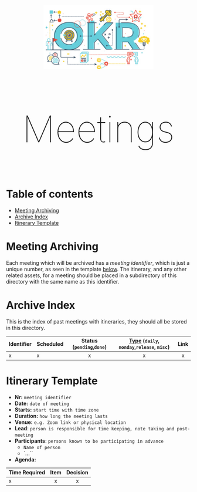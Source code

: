 <p align="center"><img width=300px src="okr-logo.png"></p>
<p align="center" style="font-size:100px;font-weight:100;">Meetings</p>

# Table of contents

- [Meeting Archiving](#meeting-archiving)
- [Archive Index](#archive-index)
- [Itinerary Template](#itinerary-template)

# Meeting Archiving

Each meeting which will be archived has a _meeting identifier_, which is just a unique number, as seen in the template [below](#meeting-itinerary-archive-index). The itinerary, and any other related assets, for a meeting should be placed in a subdirectory of this directory with the same name as this identifier.

# Archive Index

This is the index of past meetings with itineraries, they should all be stored in this directory.

| Identifier       | Scheduled        | Status (`pending`,`done`) | [Type](../project-management/README.md#meeting-types) (`daily`, `monday`,`release`, `misc`)     | Link      |
| :-------------  | :-------------   |:-------------:            | :-----:                                                                                         | :-----:   |
| x               | x                | x                         | x                                                                                               | x         |


# Itinerary Template

- **Nr:** `meeting identifier`
- **Date:** `date of meeting`
- **Starts:** `start time with time zone`
- **Duration:** `how long the meeting lasts`
- **Venue:** `e.g. Zoom link or physical location`
- **Lead**: `person is responsible for time keeping, note taking and post-meeting`
- **Participants**: `persons known to be participating in advance`
  - `Name of person`
  - `...``
- **Agenda:**

| Time Required         | Item            | Decision  |
| -------------         |:-------------:  | :-----:   |
| x                     | x               | x         |
